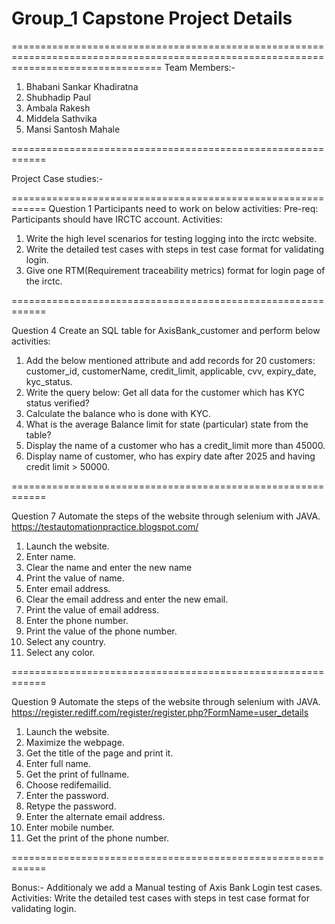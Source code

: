 # Group_1 Capstone Project Details
======================================================================================================================================
Team Members:-

1. Bhabani Sankar Khadiratna
2. Shubhadip Paul
3. Ambala Rakesh
4. Middela Sathvika
5. Mansi Santosh Mahale

============================================================

Project Case studies:-

============================================================
Question 1
Participants need to work on below activities:
Pre-req: Participants should have IRCTC account.
Activities:
1. Write the high level scenarios for testing logging into the irctc website.
2. Write the detailed test cases with steps in test case format for validating login.
3. Give one RTM(Requirement traceability metrics) format for login page of the irctc.

============================================================

Question 4
Create an SQL table for AxisBank_customer and perform below activities:
1. Add the below mentioned attribute and add records for 20 customers: customer_id,
customerName, credit_limit, applicable, cvv, expiry_date, kyc_status.
2. Write the query below: Get all data for the customer which has KYC status
verified?
3. Calculate the balance who is done with KYC.
4. What is the average Balance limit for state (particular) state from the table?
5. Display the name of a customer who has a credit_limit more than 45000.
6. Display name of customer, who has expiry date after 2025 and having credit limit > 50000.

============================================================

Question 7
Automate the steps of the website through selenium with JAVA.
https://testautomationpractice.blogspot.com/
1. Launch the website.
2. Enter name.
3. Clear the name and enter the new name
4. Print the value of name.
5. Enter email address.
6. Clear the email address and enter the new email.
7. Print the value of email address.
8. Enter the phone number.
9. Print the value of the phone number.
10. Select any country.
11. Select any color.

============================================================

Question 9
Automate the steps of the website through selenium with JAVA.
https://register.rediff.com/register/register.php?FormName=user_details
1. Launch the website.
2. Maximize the webpage.
3. Get the title of the page and print it.
4. Enter full name.
5. Get the print of fullname.
6. Choose redifemailid.
7. Enter the password.
8. Retype the password.
9. Enter the alternate email address.
10. Enter mobile number.
11. Get the print of the phone number.

============================================================

Bonus:- Additionaly we add a Manual testing of Axis Bank Login test cases.
Activities:
Write the detailed test cases with steps in test case format for validating login.



